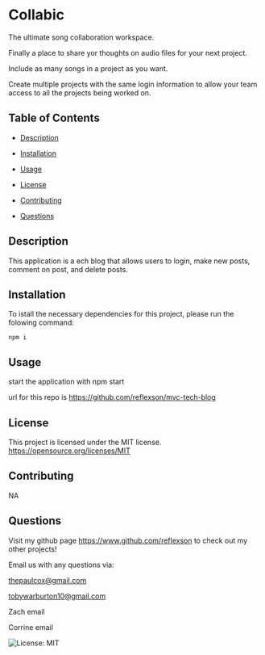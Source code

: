 # Collabic
The ultimate song collaboration workspace. 

Finally a place to share yor thoughts on audio files for your next project.

Include as many songs in a project as you want.

Create multiple projects with the same login information to allow your team access to all the projects being worked on.

                                                                            


## Table of Contents
* [Description](#descrition)

* [Installation](#installation)

* [Usage](#usage)

* [License](#license)

* [Contributing](#contributing)



* [Questions](#questions)


## Description
This application is a ech blog that allows users to login, make new posts, comment on post, and delete posts.



## Installation

To istall the necessary dependencies for this project, please run the folowing command:
```
npm i
```



## Usage

start the application with npm start

url for this repo is
https://github.com/reflexson/mvc-tech-blog


## License

This project is licensed under the MIT license.
 https://opensource.org/licenses/MIT

## Contributing

NA


## Questions
Visit my github page https://www.github.com/reflexson to check out my other projects!

Email us with any questions via:

thepaulcox@gmail.com

tobywarburton10@gmail.com

Zach email

Corrine email

![License: MIT](https://img.shields.io/badge/License-MIT-yellow.svg) 